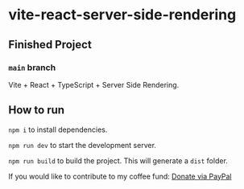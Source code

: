 # vite-react-server-side-rendering

## Finished Project

### `main` branch

Vite + React + TypeScript + Server Side Rendering.

## How to run

`npm i` to install dependencies.

`npm run dev` to start the development server.

`npm run build` to build the project. This will generate a `dist` folder.

If you would like to contribute to my coffee fund: [Donate via PayPal](https://www.paypal.com/donate/?business=XNPNP5FWN4B2A&no_recurring=0&item_name=I+provide+free+computer+science+training+to+everyone&currency_code=USD)
